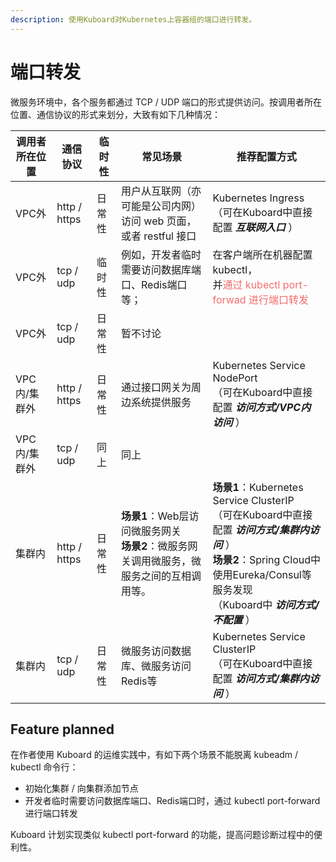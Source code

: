```yaml
---
description: 使用Kuboard对Kubernetes上容器组的端口进行转发。
---
```


# 端口转发

微服务环境中，各个服务都通过 TCP / UDP 端口的形式提供访问。按调用者所在位置、通信协议的形式来划分，大致有如下几种情况：

| 调用者所在位置 | 通信协议     | 临时性 | 常见场景                                                     | 推荐配置方式                                                 |
| -------------- | ------------ | ------ | ------------------------------------------------------------ | ------------------------------------------------------------ |
| VPC外          | http / https | 日常性 | 用户从互联网（亦可能是公司内网）<br />访问 web 页面，或者 restful 接口 | Kubernetes  Ingress<br />（可在Kuboard中直接配置 ***互联网入口*** ） |
| VPC外          | tcp / udp    | 临时性 | 例如，开发者临时需要访问数据库端口、Redis端口等；            | 在客户端所在机器配置 kubectl，<br />并<span style="color: #F56C6C;">通过 kubectl port-forwad 进行端口转发</span> |
| VPC外          | tcp / udp    | 日常性 | 暂不讨论                                                     |                                                              |
| VPC内/集群外   | http / https | 日常性 | 通过接口网关为周边系统提供服务                               | Kubernetes Service NodePort<br />（可在Kuboard中直接配置 ***访问方式/VPC内访问*** ） |
| VPC内/集群外   | tcp / udp    | 同上   | 同上                                                         |                                                              |
| 集群内         | http / https | 日常性 | **场景1**：Web层访问微服务网关<br /> **场景2**：微服务网关调用微服务，微服务之间的互相调用等。 | **场景1**：Kubernetes Service ClusterIP <br />（可在Kuboard中直接配置 ***访问方式/集群内访问*** ）<br /> **场景2**：Spring Cloud中使用Eureka/Consul等服务发现<br />（Kuboard中 ***访问方式/不配置*** ） |
| 集群内         | tcp / udp    | 日常性 | 微服务访问数据库、微服务访问Redis等                          | Kubernetes Service ClusterIP <br />（可在Kuboard中直接配置 ***访问方式/集群内访问*** ） |



## Feature planned

在作者使用 Kuboard 的运维实践中，有如下两个场景不能脱离 kubeadm / kubectl 命令行：

* 初始化集群 / 向集群添加节点
* 开发者临时需要访问数据库端口、Redis端口时，通过 kubectl  port-forward 进行端口转发



Kuboard 计划实现类似 kubectl port-forward 的功能，提高问题诊断过程中的便利性。
